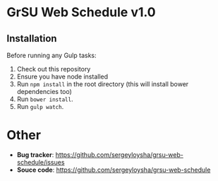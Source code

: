 GrSU Web Schedule v1.0
============

## Installation

Before running any Gulp tasks:

1. Check out this repository
2. Ensure you have node installed
3. Run `npm install` in the root directory (this will install bower dependencies too)
4. Run `bower install`.
5. Run `gulp watch`.

Other
=====

* **Bug tracker**: <https://github.com/sergeyloysha/grsu-web-schedule/issues>
* **Souce code**: <https://github.com/sergeyloysha/grsu-web-schedule>